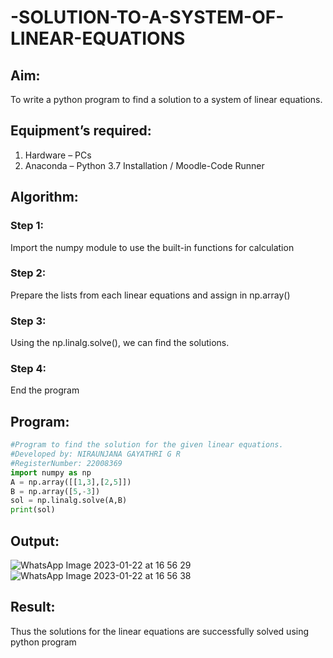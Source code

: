 # -SOLUTION-TO-A-SYSTEM-OF-LINEAR-EQUATIONS
## Aim:
To write a python program to find a solution to a system of linear equations.
## Equipment’s required:
1. 	Hardware – PCs
2. 	Anaconda – Python 3.7 Installation / Moodle-Code Runner
## Algorithm:
### Step 1: 
Import the numpy module to use the built-in functions for calculation
### Step 2: 
Prepare the lists from each linear equations and assign in np.array()
### Step 3: 
Using the np.linalg.solve(), we can find the solutions.
### Step 4: 
End the program
## Program:
```python
#Program to find the solution for the given linear equations.
#Developed by: NIRAUNJANA GAYATHRI G R
#RegisterNumber: 22008369
import numpy as np
A = np.array([[1,3],[2,5]])
B = np.array([5,-3])
sol = np.linalg.solve(A,B)
print(sol)
```

## Output:
![WhatsApp Image 2023-01-22 at 16 56 29](https://user-images.githubusercontent.com/119395610/213913358-a5468094-5722-4e79-aad1-45b18f3030e1.jpg)
![WhatsApp Image 2023-01-22 at 16 56 38](https://user-images.githubusercontent.com/119395610/213913366-4d206c4d-23a1-4225-acbc-536782e476c6.jpg)


## Result: 
Thus the solutions for the linear equations are successfully solved using python program

